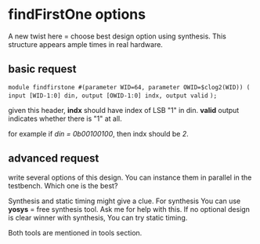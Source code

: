 

# findFirstOne options

A new twist here = choose best design option using synthesis. This structure appears ample times in real hardware.

## basic request

`module findfirstone #(parameter WID=64, parameter OWID=$clog2(WID)) (`
    `input [WID-1:0] din, output [OWID-1:0] indx, output valid`
`);`

given this header, **indx** should have index of LSB "1" in din.
**valid** output indicates whether there is "1" at all.

for example if *din = 0b00100100*, then indx should be *2*.





## advanced request

write several options of this design. You can instance them in parallel in the testbench.
Which one is the best?

Synthesis and static timing might give a clue.
For synthesis You can use **yosys** = free synthesis tool. Ask me for help with this.
If no optional design is clear winner with synthesis, You can try static timing.

Both tools are mentioned in tools section.

